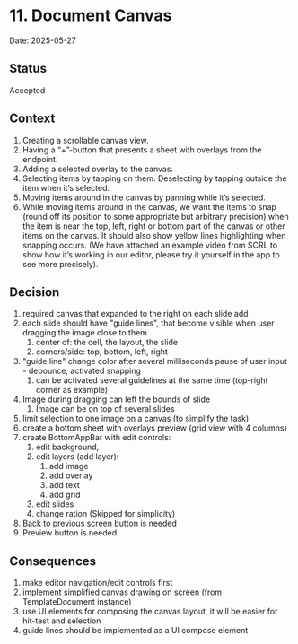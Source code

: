 # 11. Document Canvas

Date: 2025-05-27

## Status

Accepted

## Context

1. Creating a scrollable canvas view.
2. Having a “+”-button that presents a sheet with overlays from the endpoint.
3. Adding a selected overlay to the canvas.
4. Selecting items by tapping on them. Deselecting by tapping outside the item when it’s selected.
5. Moving items around in the canvas by panning while it’s selected.
6. While moving items around in the canvas, we want the items to snap (round off its position to 
  some appropriate but arbitrary precision) when the item is near the top, left, right or bottom 
  part of the canvas or other items on the canvas. It should also show yellow lines highlighting 
  when snapping occurs. (We have attached an example video from SCRL to show how it’s working in 
  our editor, please try it yourself in the app to see more precisely).

## Decision

1. required canvas that expanded to the right on each slide add
2. each slide should have "guide lines", that become visible when user dragging the image close to them
   1. center of: the cell, the layout, the slide 
   2. corners/side: top, bottom, left, right
3. "guide line" change color after several milliseconds pause of user input - debounce, activated snapping
   1. can be activated several guidelines at the same time (top-right corner as example)
4. Image during dragging can left the bounds of slide
   1. Image can be on top of several slides
5. limit selection to one image on a canvas (to simplify the task)
6. create a bottom sheet with overlays preview (grid view with 4 columns)
7. create BottomAppBar with edit controls: 
   1. edit background, 
   2. edit layers (add layer):
      1. add image
      2. add overlay
      3. add text
      4. add grid
   3. edit slides
   4. change ration (Skipped for simplicity)
8. Back to previous screen button is needed
9. Preview button is needed

## Consequences

1. make editor navigation/edit controls first
2. implement simplified canvas drawing on screen (from TemplateDocument instance)
3. use UI elements for composing the canvas layout, it will be easier for hit-test and selection
4. guide lines should be implemented as a UI compose element
